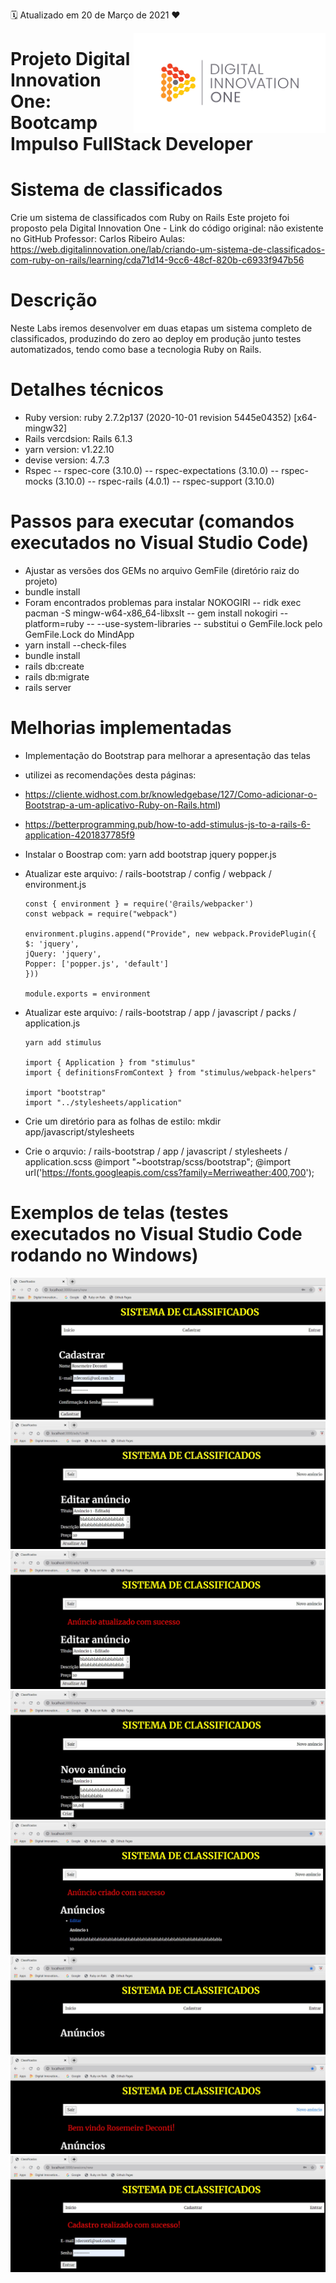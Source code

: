 :spiral_calendar: Atualizado em 20 de Março de 2021 :heart:

<img align="right" alt="GIF" height="160px" src="https://github.com/rdeconti/rdeconti-resources/blob/main/Digital%20Innovation%20One%20-%20Logotipo.png" />

# Projeto Digital Innovation One: Bootcamp Impulso FullStack Developer 

# Sistema de classificados

Crie um sistema de classificados com Ruby on Rails
Este projeto foi proposto pela Digital Innovation One - Link do código original: não existente no GitHub
Professor: Carlos Ribeiro
Aulas: https://web.digitalinnovation.one/lab/criando-um-sistema-de-classificados-com-ruby-on-rails/learning/cda71d14-9cc6-48cf-820b-c6933f947b56

# Descrição

Neste Labs iremos desenvolver em duas etapas um sistema completo de classificados, produzindo do zero ao deploy em produção junto testes automatizados, tendo como base a tecnologia Ruby on Rails.

# Detalhes técnicos

- Ruby version: ruby 2.7.2p137 (2020-10-01 revision 5445e04352) [x64-mingw32]
- Rails vercdsion: Rails 6.1.3
- yarn version: v1.22.10
- devise version: 4.7.3
- Rspec
   -- rspec-core (3.10.0)
   -- rspec-expectations (3.10.0)
   -- rspec-mocks (3.10.0)
   -- rspec-rails (4.0.1)
   -- rspec-support (3.10.0)

# Passos para executar (comandos executados no Visual Studio Code)

- Ajustar as versões dos GEMs no arquivo GemFile (diretório raiz do projeto)
- bundle install
- Foram encontrados problemas para instalar NOKOGIRI
-- ridk exec pacman -S mingw-w64-x86_64-libxslt
-- gem install nokogiri --platform=ruby -- --use-system-libraries
-- substitui o GemFile.lock pelo GemFile.Lock do MindApp
- yarn install --check-files
- bundle install
- rails db:create
- rails db:migrate
- rails server



# Melhorias implementadas

- Implementação do Bootstrap para melhorar a apresentação das telas 
- utilizei as recomendações desta páginas:
- https://cliente.widhost.com.br/knowledgebase/127/Como-adicionar-o-Bootstrap-a-um-aplicativo-Ruby-on-Rails.html)
- https://betterprogramming.pub/how-to-add-stimulus-js-to-a-rails-6-application-4201837785f9
- Instalar o Boostrap com: yarn add bootstrap jquery popper.js
- Atualizar este arquivo: / rails-bootstrap / config / webpack / environment.js

      const { environment } = require('@rails/webpacker')
      const webpack = require("webpack") 

      environment.plugins.append("Provide", new webpack.ProvidePlugin({ 
      $: 'jquery',
      jQuery: 'jquery',
      Popper: ['popper.js', 'default']
      }))  

      module.exports = environment

- Atualizar este arquivo:  / rails-bootstrap / app / javascript / packs / application.js

      yarn add stimulus 

      import { Application } from "stimulus"
      import { definitionsFromContext } from "stimulus/webpack-helpers"

      import "bootstrap"
      import "../stylesheets/application"

- Crie um diretório para as folhas de estilo: mkdir app/javascript/stylesheets
- Crie o arquvio: / rails-bootstrap / app / javascript / stylesheets / application.scss 
      @import "~bootstrap/scss/bootstrap";
      @import url('https://fonts.googleapis.com/css?family=Merriweather:400,700');

# Exemplos de telas (testes executados no Visual Studio Code rodando no Windows)

<img src="https://github.com/rdeconti/Projeto-DIO-Ruby-Sistema-De-Classificados/blob/main/Test-Screens/Classificados-Cadastro-Usuario.jpg" />
<img src="https://github.com/rdeconti/Projeto-DIO-Ruby-Sistema-De-Classificados/blob/main/Test-Screens/Classificados-Editar-1.jpg" />
<img src="https://github.com/rdeconti/Projeto-DIO-Ruby-Sistema-De-Classificados/blob/main/Test-Screens/Classificados-Editar-Resposta.jpg" />
<img src="https://github.com/rdeconti/Projeto-DIO-Ruby-Sistema-De-Classificados/blob/main/Test-Screens/Classificados-Incluir-1.jpg" />
<img src="https://github.com/rdeconti/Projeto-DIO-Ruby-Sistema-De-Classificados/blob/main/Test-Screens/Classificados-Incluir-Resposta.jpg" />
<img src="https://github.com/rdeconti/Projeto-DIO-Ruby-Sistema-De-Classificados/blob/main/Test-Screens/Classificados-Tela-Inicial-1.jpg" />
<img src="https://github.com/rdeconti/Projeto-DIO-Ruby-Sistema-De-Classificados/blob/main/Test-Screens/Classificados-Tela-Inicial-Boas-Vindas.jpg" />
<img src="https://github.com/rdeconti/Projeto-DIO-Ruby-Sistema-De-Classificados/blob/main/Test-Screens/Classificados-Tela-Inicial-Login-Depois-Cadastar.jpg" />
